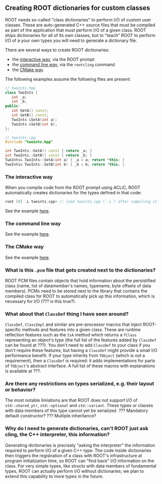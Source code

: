 ## Creating ROOT dictionaries for custom classes

ROOT needs so-called "class dictionaries" to perform I/O of custom user classes.
These are auto-generated C++ source files that must be compiled as part of the application that must perform I/O of a given class.
ROOT ships dictionaries for all of its own classes, but to "teach" ROOT to perform I/O of a your own types you will need to generate a dictionary file.

There are several ways to create ROOT dictionaries:

- the [interactive way](#the-interactive-way), via the ROOT prompt
- the [command line way](#the-command-line-way), via the `rootcling` command
- the [CMake way](#the-cmake-way)

The following examples assume the following files are present:

```cpp
// twoints.hpp
class TwoInts {
   int _a;
   int _b;
public:
   int GetA() const;
   int GetB() const;
   TwoInts &SetA(int a);
   TwoInts &SetB(int b);
};

// twoints.cpp
#include "twoints.hpp"

int TwoInts::GetA() const { return _a; }
int TwoInts::GetB() const { return _b; }
TwoInts& TwoInts::SetA(int a) { _a = a; return *this; }
TwoInts& TwoInts::SetB(int b) { _b = b; return *this; }
```

### The interactive way

When you compile code from the ROOT prompt using ACLiC, ROOT automatically creates dictionaries for the types defined in that code:

```cpp
root [0] .L twoints.cpp+ // load twoints.cpp (`.L`) after compiling it into a library (`+`)
```

See the example [here](???).

### The command line way

See the example [here](???).

### The CMake way

See the example [here](???).

### What is this `.pcm` file that gets created next to the dictionaries?

ROOT PCM files contain objects that hold information about the persistified class (name, list of datamember's names, typename, byte offsets of data members).
PCMs need to be stored next to the library that contains the compiled class for ROOT to automatically pick up this information, which is necessary for I/O (??? is this true?).

### What about that `ClassDef` thing I have seen around?

`ClassDef`, `ClassImpl` and similar are pre-processor macros that inject ROOT-specific methods and features into a given class.
These are runtime reflection features such as the `IsA` method which returns a `TClass` representing an object's type (the full list of the features added by `ClassDef` can be found at ???).
You don't need to add `ClassDef` to your class if you don't require these features, but having a `ClassDef` might provide a small I/O performance benefit.
If your type inherits from `TObject` (which is _not_ a requirement), then a `ClassDef` is required: it adds implementations for parts of `TObject`'s abstract interface.
A full list of these macros with explanations is available at ???.

### Are there any restrictions on types serialized, e.g. their layout or behavior?
The most notable limiations are that ROOT does not support I/O of `std::shared_ptr`, `std::optional` and `std::variant`.
These types or classes with data members of this type cannot yet be serialized.
??? Mandatory default constructor?
??? Multiple inheritance?

### Why do I need to generate dictionaries, can't ROOT just ask cling, the C++ interpreter, this information?

Generating dictionaries is precisely "asking the interpreter" the information required to perform I/O of a given C++ type.
The code inside dictionaries then triggers the registration of a class with ROOT's infrastructure at program initialization time,
so ROOT can "find back" I/O information on the class.
For very simple types, like structs with data members of fundamental types, ROOT can actually perform I/O without dictionaries;
we plan to extend this capability to more types in the future.
